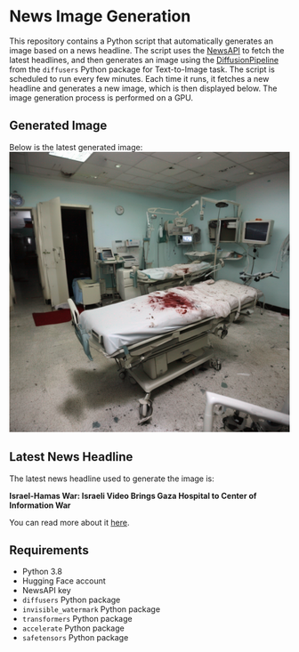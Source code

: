 # News Image Generation
This repository contains a Python script that automatically generates an image based on a news headline. The script uses the [NewsAPI](https://newsapi.org/) to fetch the latest headlines, and then generates an image using the [DiffusionPipeline](https://github.com/huggingface/diffusers) from the `diffusers` Python package for Text-to-Image task.
The script is scheduled to run every few minutes. Each time it runs, it fetches a new headline and generates a new image, which is then displayed below. The image generation process is performed on a GPU.

## Generated Image
Below is the latest generated image:
![Generated Image](image.png)

## Latest News Headline
The latest news headline used to generate the image is:

**Israel-Hamas War: Israeli Video Brings Gaza Hospital to Center of Information War**

You can read more about it [here](https://news.google.com/rss/articles/CBMiSGh0dHBzOi8vd3d3Lm55dGltZXMuY29tL2xpdmUvMjAyMy8xMS8xNC93b3JsZC9pc3JhZWwtaGFtYXMtZ2F6YS13YXItbmV3c9IBAA?oc=5).

## Requirements
- Python 3.8
- Hugging Face account
- NewsAPI key
- `diffusers` Python package
- `invisible_watermark` Python package
- `transformers` Python package
- `accelerate` Python package
- `safetensors` Python package
